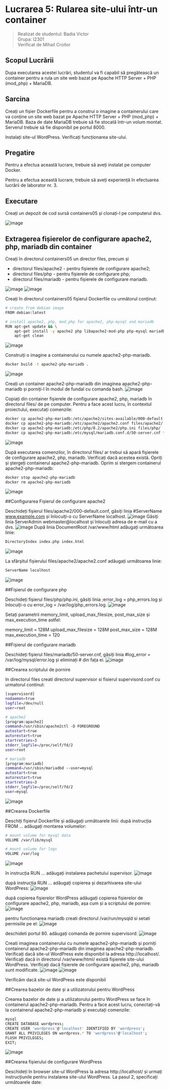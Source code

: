 # Lucrarea 5: Rularea site-ului într-un container

> Realizat de studentul: Badia Victor \
> Grupa: I2301
> \
> Verificat de Mihail Croitor

## Scopul Lucrării

Dupa executarea acestei lucrări, studentul va fi capabil să pregătească un container pentru a rula un site web bazat pe Apache HTTP Server + PHP (mod_php) + MariaDB.

## Sarcina

Creați un fișier Dockerfile pentru a construi o imagine a containerului care va conține un site web bazat pe Apache HTTP Server + PHP (mod_php) + MariaDB. Baza de date MariaDB trebuie să fie stocată într-un volum montat. Serverul trebuie să fie disponibil pe portul 8000.

Instalați site-ul WordPress. Verificați funcționarea site-ului.

## Pregatire

Pentru a efectua această lucrare, trebuie să aveți instalat pe computer Docker.

Pentru a efectua această lucrare, trebuie să aveți experiență în efectuarea lucrării de laborator nr. 3.

## Executare

Creați un depozit de cod sursă containers05 și clonați-l pe computerul dvs.

![image](https://github.com/user-attachments/assets/317b76f8-13af-4174-8127-4ee5503fa35f)

## Extragerea fișierelor de configurare apache2, php, mariadb din container

Creați în directorul containers05 un director files, precum și
- directorul files/apache2 - pentru fișierele de configurare apache2;
- directorul files/php - pentru fișierele de configurare php;
- directorul files/mariadb - pentru fișierele de configurare mariadb.

![image](https://github.com/user-attachments/assets/d1722e08-af2f-4078-a2d0-401439014d2c)
![image](https://github.com/user-attachments/assets/dcd9c770-1dda-4992-9a12-8cb5efae8966)

Creați în directorul containers05 fișierul Dockerfile cu următorul conținut:

```bash
# create from debian image
FROM debian:latest

# install apache2, php, mod_php for apache2, php-mysql and mariadb
RUN apt-get update && \
    apt-get install -y apache2 php libapache2-mod-php php-mysql mariadb-server && \
    apt-get clean
```
![image](https://github.com/user-attachments/assets/4c4da172-bada-4271-a577-913d2ec1c7a7)

Construiți o imagine a containerului cu numele apache2-php-mariadb.

```bash
docker build -t apache2-php-mariadb .
```
![image](https://github.com/user-attachments/assets/9193dfaa-2d83-4be5-92c5-7f8d6e02d695)

Creați un container apache2-php-mariadb din imaginea apache2-php-mariadb și porniți-l în modul de fundal cu comanda bash.
![image](https://github.com/user-attachments/assets/8863bbf3-800f-47f7-bc47-4b9d4fa7e8d1)

Copiați din container fișierele de configurare apache2, php, mariadb în directorul files/ de pe computer. Pentru a face acest lucru, în contextul proiectului, executați comenzile:

```bash
docker cp apache2-php-mariadb:/etc/apache2/sites-available/000-default.conf files/apache2/
docker cp apache2-php-mariadb:/etc/apache2/apache2.conf files/apache2/
docker cp apache2-php-mariadb:/etc/php/8.2/apache2/php.ini files/php/
docker cp apache2-php-mariadb:/etc/mysql/mariadb.conf.d/50-server.cnf files/mariadb/
```
![image](https://github.com/user-attachments/assets/52ba8d96-9d44-4ef9-ae14-c66dd09af7df)


După executarea comenzilor, în directorul files/ ar trebui să apară fișierele de configurare apache2, php, mariadb. Verificați dacă acestea există. Opriți și ștergeți containerul apache2-php-mariadb.
Oprim si stergem containerul apache2-php-mariadb:

```bash
docker stop apache2-php-mariadb
docker rm apache2-php-mariadb
```
![image](https://github.com/user-attachments/assets/68cfaf7d-1cec-4720-9f3b-fe554e657772)

##Configurarea
Fișierul de configurare apache2

Deschideți fișierul files/apache2/000-default.conf, găsiți linia #ServerName www.example.com și înlocuiți-o cu ServerName localhost.
![image](https://github.com/user-attachments/assets/064bb54a-1ee8-4633-be63-588351f74770)
Găsiți linia ServerAdmin webmaster@localhost și înlocuiți adresa de e-mail cu a dvs.
![image](https://github.com/user-attachments/assets/b8e0eaf3-52b2-44f8-9d13-8edd5872f7b3)
După linia DocumentRoot /var/www/html adăugați următoarea linie:

```bash
DirectoryIndex index.php index.html
```
![image](https://github.com/user-attachments/assets/c3228046-fa02-48f6-8efe-5abb4712b428)

La sfârșitul fișierului files/apache2/apache2.conf adăugați următoarea linie:

```bash
ServerName localhost
```
![image](https://github.com/user-attachments/assets/82f9b4af-1223-4286-ae71-f21f71f299b3)

##Fișierul de configurare php

Deschideți fișierul files/php/php.ini, găsiți linia ;error_log = php_errors.log și înlocuiți-o cu error_log = /var/log/php_errors.log.
![image](https://github.com/user-attachments/assets/d142a537-0b8c-4ca7-857c-83c422529a9e)

Setați parametrii memory_limit, upload_max_filesize, post_max_size și max_execution_time astfel:

memory_limit = 128M
upload_max_filesize = 128M
post_max_size = 128M
max_execution_time = 120

##Fișierul de configurare mariadb

Deschideți fișierul files/mariadb/50-server.cnf, găsiți linia #log_error = /var/log/mysql/error.log și eliminați # din fața ei.
![image](https://github.com/user-attachments/assets/5c31d1bc-cf40-447b-bcb2-0b80b3636379)

##Crearea scriptului de pornire

In directorul files creati directorul supervisor si fisierul supervisord.conf cu urmatorul continut:

```bash
[supervisord]
nodaemon=true
logfile=/dev/null
user=root

# apache2
[program:apache2]
command=/usr/sbin/apache2ctl -D FOREGROUND
autostart=true
autorestart=true
startretries=3
stderr_logfile=/proc/self/fd/2
user=root

# mariadb
[program:mariadb]
command=/usr/sbin/mariadbd --user=mysql
autostart=true
autorestart=true
startretries=3
stderr_logfile=/proc/self/fd/2
user=mysql
```
![image](https://github.com/user-attachments/assets/d392b669-7564-4ce3-af8a-e5f32db64641)

##Crearea Dockerfile

Deschiți fișierul Dockerfile și adăugați următoarele linii:
după instrucția FROM ... adăugați montarea volumelor:

```bash
# mount volume for mysql data
VOLUME /var/lib/mysql

# mount volume for logs
VOLUME /var/log
```
![image](https://github.com/user-attachments/assets/c018c680-313e-46b7-ab0c-ca41a1cb9bb0)

în instrucția RUN ... adăugați instalarea pachetului supervisor.
![image](https://github.com/user-attachments/assets/a0a1bba6-cddb-4d4a-b710-3dd662af3203)

după instrucția RUN ... adăugați copierea și dezarhivarea site-ului WordPress:
![image](https://github.com/user-attachments/assets/d5ddff57-05f2-441d-a14b-d153c9ec9d02)

după copierea fișierelor WordPress adăugați copierea fișierelor de configurare apache2, php, mariadb, așa cum și a scriptului de pornire:
![image](https://github.com/user-attachments/assets/39b8ee31-2fe7-475a-8e22-dae97aa7ebaf)

pentru functionarea mariadb creati directorul /var/run/mysqld si setati permisiile pe el:
![image](https://github.com/user-attachments/assets/dc7f735e-e04b-407e-a84b-b287646aaf5b)

deschideti portul 80.
adăugați comanda de pornire supervisord:
![image](https://github.com/user-attachments/assets/197aaf0d-c1e8-4f16-bc89-09b7cc2b8d92)

Creati imaginea containerului cu numele apache2-php-mariadb și porniți containerul apache2-php-mariadb din imaginea apache2-php-mariadb. Verificați dacă site-ul WordPress este disponibil la adresa http://localhost/. Verificați dacă in directorul /var/www/html/ există fișierele site-ului WordPress. Verificați dacă fișierele de configurare apache2, php, mariadb sunt modificate.
![image](https://github.com/user-attachments/assets/fcab8013-a91a-42ba-a6cc-6fbd397f20ed)
![image](https://github.com/user-attachments/assets/52188c7e-1f73-47fc-84f0-9df9474e493d)

Verificăm dacă site-ul WordPress este disponibil

##Crearea bazelor de date și a utilizatorului pentru WordPress

Crearea bazelor de date și a utilizatorului pentru WordPress se face în containerul apache2-php-mariadb. Pentru a face acest lucru, conectați-vă la containerul apache2-php-mariadb și executați comenzile:

```bash
mysql
CREATE DATABASE wordpress;
CREATE USER 'wordpress'@'localhost' IDENTIFIED BY 'wordpress';
GRANT ALL PRIVILEGES ON wordpress.* TO 'wordpress'@'localhost';
FLUSH PRIVILEGES;
EXIT;
```

![image](https://github.com/user-attachments/assets/a75958d2-7f2e-4cf3-8beb-5ca78ce6f30b)

##Crearea fișierului de configurare WordPress

Deschideți în browser site-ul WordPress la adresa http://localhost/ și urmați instrucțiunile pentru instalarea site-ului WordPress. La pasul 2, specificați următoarele date:























